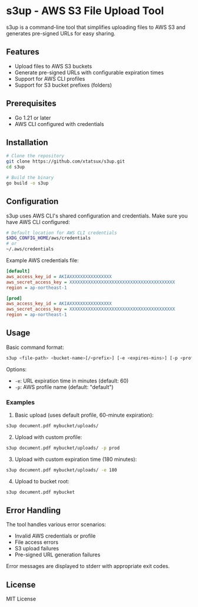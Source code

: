 # s3up - AWS S3 File Upload Tool

s3up is a command-line tool that simplifies uploading files to AWS S3 and generates pre-signed URLs for easy sharing.

## Features

- Upload files to AWS S3 buckets
- Generate pre-signed URLs with configurable expiration times
- Support for AWS CLI profiles
- Support for S3 bucket prefixes (folders)

## Prerequisites

- Go 1.21 or later
- AWS CLI configured with credentials

## Installation

```bash
# Clone the repository
git clone https://github.com/xtatsux/s3up.git
cd s3up

# Build the binary
go build -o s3up
```

## Configuration

s3up uses AWS CLI's shared configuration and credentials. Make sure you have AWS CLI configured:

```bash
# Default location for AWS CLI credentials
$XDG_CONFIG_HOME/aws/credentials
# or
~/.aws/credentials
```

Example AWS credentials file:
```ini
[default]
aws_access_key_id = AKIAXXXXXXXXXXXXXXXX
aws_secret_access_key = XXXXXXXXXXXXXXXXXXXXXXXXXXXXXXXXXXXXXXXX
region = ap-northeast-1

[prod]
aws_access_key_id = AKIAXXXXXXXXXXXXXXXX
aws_secret_access_key = XXXXXXXXXXXXXXXXXXXXXXXXXXXXXXXXXXXXXXXX
region = ap-northeast-1
```

## Usage

Basic command format:
```bash
s3up <file-path> <bucket-name>[/<prefix>] [-e <expires-mins>] [-p <profile>]
```

Options:
- `-e`: URL expiration time in minutes (default: 60)
- `-p`: AWS profile name (default: "default")

### Examples

1. Basic upload (uses default profile, 60-minute expiration):
```bash
s3up document.pdf mybucket/uploads/
```

2. Upload with custom profile:
```bash
s3up document.pdf mybucket/uploads/ -p prod
```

3. Upload with custom expiration time (180 minutes):
```bash
s3up document.pdf mybucket/uploads/ -e 180
```

4. Upload to bucket root:
```bash
s3up document.pdf mybucket
```

## Error Handling

The tool handles various error scenarios:
- Invalid AWS credentials or profile
- File access errors
- S3 upload failures
- Pre-signed URL generation failures

Error messages are displayed to stderr with appropriate exit codes.

## License

MIT License
